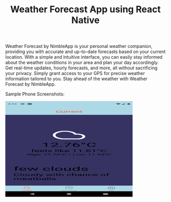 <header>
  
# Weather Forecast App using React Native

</header>

Weather Forecast by NimbleApp is your personal weather companion, providing you with accurate and up-to-date forecasts based on your current location. With a simple and intuitive interface, you can easily stay informed about the weather conditions in your area and plan your day accordingly. Get real-time updates, hourly forecasts, and more, all without sacrificing your privacy. Simply grant access to your GPS for precise weather information tailored to you. Stay ahead of the weather with Weather Forecast by NimbleApp.

Sample Phone Screenshots:

<img src="./assets/Screenshot_1711678932.png" alt="Alt Text" width="400" height="300" />

